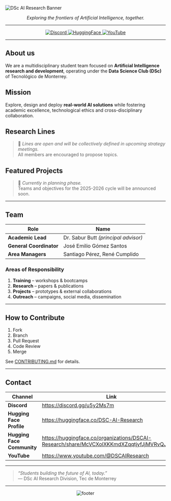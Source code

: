 <!-- ===================================================================== -->
<!--  Banner (dark mode friendly) – auto-fits GitHub’s README width          -->
<!--  Generated with: https://capsule-render.vercel.app                      -->
<!-- ===================================================================== -->
![DSc AI Research Banner](https://capsule-render.vercel.app/api?type=rect&color=gradient&height=220&section=header&text=DSc%20AI%20Research%20Division&fontSize=60&fontColor=ffffff&animation=fadeIn&desc=Tecnológico%20de%20Monterrey&descAlignY=70&descAlign=62)

<!-- Centered subtitle -->
<p align="center">
  <i>Exploring the frontiers of Artificial Intelligence, together.</i>
</p>

---

<!-- ===================================================================== -->
<!--  Navigation tiles                                                     -->
<!-- ===================================================================== -->
<p align="center">
  <a href="https://discord.gg/u5y2Ms7m">
    <img src="https://img.shields.io/badge/Discord-%235865F2.svg?style=for-the-badge&logo=discord&logoColor=white" alt="Discord"/>
  </a>
  <a href="https://huggingface.co/DSC-AI-Research">
    <img src="https://img.shields.io/badge/HuggingFace-%23FFD21E.svg?style=for-the-badge&logo=huggingface&logoColor=000" alt="HuggingFace"/>
  </a>
  <a href="https://www.youtube.com/@DSCAIResearch">
    <img src="https://img.shields.io/badge/YouTube-%23FF0000.svg?style=for-the-badge&logo=youtube&logoColor=white" alt="YouTube"/>
  </a>
</p>

---

## About us
We are a multidisciplinary student team focused on **Artificial Intelligence research and development**, operating under the **Data Science Club (DSc)** of Tecnológico de Monterrey.

## Mission
Explore, design and deploy **real-world AI solutions** while fostering academic excellence, technological ethics and cross-disciplinary collaboration.

## Research Lines
> 🧭 *Lines are open and will be collectively defined in upcoming strategy meetings.*  
> All members are encouraged to propose topics.

## Featured Projects
> 🚧 *Currently in planning phase.*  
> Teams and objectives for the 2025-2026 cycle will be announced soon.

---

## Team
| Role | Name |
|------|------|
| **Academic Lead** | Dr. Sabur Butt *(principal advisor)* |
| **General Coordinator** | José Emilio Gómez Santos |
| **Area Managers** | Santiago Pérez, René Cumplido |

### Areas of Responsibility
1. **Training** – workshops & bootcamps  
2. **Research** – papers & publications  
3. **Projects** – prototypes & external collaborations  
4. **Outreach** – campaigns, social media, dissemination

---

## How to Contribute
1. Fork  
2. Branch  
3. Pull Request  
4. Code Review  
5. Merge  

See [CONTRIBUTING.md](CONTRIBUTING.md) for details.

---

## Contact
| Channel | Link |
|---------|------|
| **Discord** | https://discord.gg/u5y2Ms7m |
| **Hugging Face Profile** | https://huggingface.co/DSC-AI-Research |
| **Hugging Face Community** | https://huggingface.co/organizations/DSCAI-Research/share/McVCXolXKKmdXZqqtjyfJjMVRvQJaihFdi |
| **YouTube** | https://www.youtube.com/@DSCAIResearch |

---
> *“Students building the future of AI, today.”*  
> — DSc AI Research Division, Tec de Monterrey
---

<div align="center">
  <img src="https://capsule-render.vercel.app/api?type=waving&color=0D47A1&height=100&section=footer" alt="footer"/>
</div>
